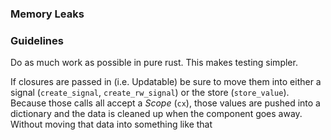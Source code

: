 

### Memory Leaks



### Guidelines

Do as much work as possible in pure rust. This makes testing simpler.


If closures are passed in (i.e. Updatable) be sure to move them into either a
signal (`create_signal`, `create_rw_signal`) or the store (`store_value`).
Because those calls all accept a _Scope_ (`cx`), those values are pushed into a
dictionary and the data is cleaned up when the component goes away. Without
moving that data into something like that